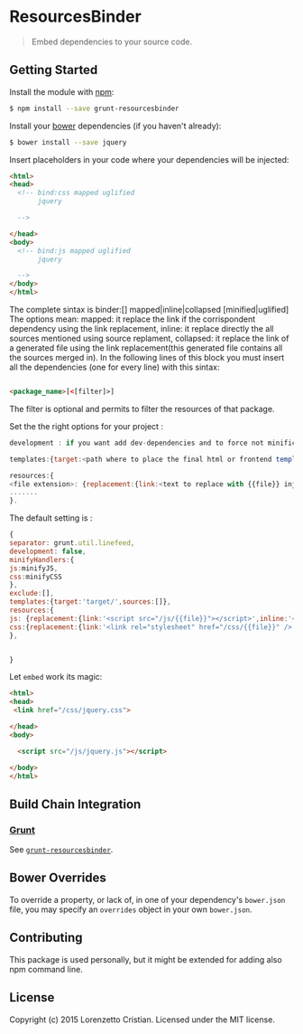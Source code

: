 # ResourcesBinder
> Embed dependencies to your source code.


## Getting Started
Install the module with [npm](https://npmjs.org):

```bash
$ npm install --save grunt-resourcesbinder
```

Install your [bower](http://bower.io) dependencies (if you haven't already):

```bash
$ bower install --save jquery
```

Insert placeholders in your code where your dependencies will be injected:

```html
<html>
<head>
  <!-- bind:css mapped uglified 
       jquery

  -->

</head>
<body>
  <!-- bind:js mapped uglified 
       jquery

  -->
</body>
</html>
```
The complete sintax is binder:[<filetype>] mapped|inline|collapsed   [minified|uglified]
The options mean:
mapped: it replace the link if the corrispondent dependency using the link replacement,
inline: it replace directly the all sources mentioned using source replament,
collapsed: it replace the link of a generated file using the link replacement(this generated file contains all the sources merged in).
In the following lines of this block you must insert all the dependencies (one for every line) with this sintax:
```html

<package_name>[<[filter]>]
```

The filter is optional and permits to filter the resources of that package.


Set the the right options for your project :
```js
development : if you want add dev-dependencies and to force not minification 

templates:{target:<path where to place the final html or frontend templates(like tpl,velocity,freemarker,...)>,sources:<array of html or frontend templates files>},

resources:{
<file extension>: {replacement:{link:<text to replace with {{file}} injection> ,inline:<text to replace with {{source}} injection>},target:<final directory where to place the resources>},
.......
}.
```
The default setting is :
```js
{
separator: grunt.util.linefeed,
development: false, 
minifyHandlers:{
js:minifyJS,
css:minifyCSS
},  
exclude:[],  
templates:{target:'target/',sources:[]},
resources:{
js: {replacement:{link:'<script src="/js/{{file}}"></script>',inline:'<script>{{source}}</script>'},target:'js/'},
css:{replacement:{link:'<link rel="stylesheet" href="/css/{{file}}" />',inline:'<style><{{source}}<stype>'},target:'css/'}
},


}
```

Let `embed` work its magic:




```html
<html>
<head>
 <link href="/css/jquery.css">

</head>
<body>

  <script src="/js/jquery.js"></script>

</body>
</html>
```


## Build Chain Integration



### [Grunt](http://gruntjs.com)

See [`grunt-resourcesbinder`](https://github.com/publicocean0/grunt-resourcesbinder).




## Bower Overrides
To override a property, or lack of, in one of your dependency's `bower.json` file, you may specify an `overrides` object in your own `bower.json`.



## Contributing
This package is used personally, but it might be extended for adding also npm command line.


## License
Copyright (c) 2015 Lorenzetto Cristian. Licensed under the MIT license.

